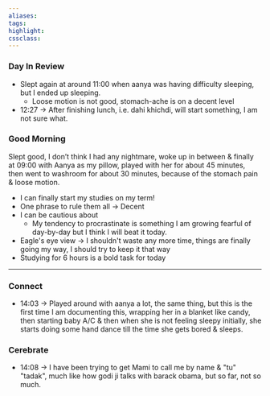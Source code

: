 ```yaml
---
aliases:  
tags:
highlight:  
cssclass:
---
```

### Day In Review
- Slept again at around 11:00 when aanya was having difficulty sleeping, but I ended up sleeping.
	- Loose motion is not good, stomach-ache is on a decent level
- 12:27 → After finishing lunch, i.e. dahi khichdi, will start something, I am not sure what.

### Good Morning
Slept good, I don’t think I had any nightmare, woke up in between & finally at 09:00 with Aanya as my pillow, played with her for about 45 minutes, then went to washroom for about 30 minutes, because of the stomach pain & loose motion.

- I can finally start my studies on my term!
- One phrase to rule them all → Decent
- I can be cautious about
    - My tendency to procrastinate is something I am growing fearful of day-by-day but I think I will beat it today.
- Eagle's eye view → I shouldn't waste any more time, things are finally going my way, I should try to keep it that way
- Studying for 6 hours is a bold task for today


--- 

### Connect
- 14:03 → Played around with aanya a lot, the same thing, but this is the first time I am documenting this, wrapping her in a blanket like candy, then starting baby A/C & then when she is not feeling sleepy initially, she starts doing some hand dance till the time she gets bored & sleeps.

### Cerebrate
- 14:08 → I have been trying to get Mami to call me by name & "tu" "tadak", much like how godi ji talks with barack obama, but so far, not so much. 
